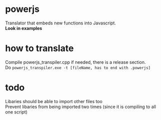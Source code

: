 # powerjs
Translator that embeds new functions into Javascript.<br>
<b>Look in examples</b>

# how to translate
Compile powerjs_transpiler.cpp if needed, there is a release section. <br>
Do `powerjs_transpiler.exe -t [fileName, has to end with .powerjs]` <br>
# todo
Libaries should be able to import other files too <br>
Prevent libaries from being imported two times (since it is compiling to all one script)
